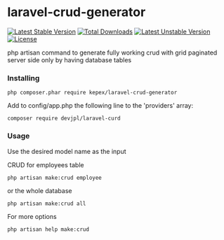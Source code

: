 # laravel-crud-generator

[![Latest Stable Version](https://poser.pugx.org/kepex/laravel-crud-generator/v/stable)](https://packagist.org/packages/kepex/laravel-crud-generator) [![Total Downloads](https://poser.pugx.org/kepex/laravel-crud-generator/downloads)](https://packagist.org/packages/kepex/laravel-crud-generator) [![Latest Unstable Version](https://poser.pugx.org/kepex/laravel-crud-generator/v/unstable)](https://packagist.org/packages/kepex/laravel-crud-generator) [![License](https://poser.pugx.org/kepex/laravel-crud-generator/license)](https://packagist.org/packages/kepex/laravel-crud-generator)

php artisan command to generate fully working crud with grid paginated server side only by having database tables


### Installing
```
php composer.phar require kepex/laravel-crud-generator
```

Add to config/app.php the following line to the 'providers' array:
```
composer require devjpl/laravel-curd
```


### Usage

Use the desired model name as the input 


CRUD for employees table
```
php artisan make:crud employee
```
or the whole database
```
php artisan make:crud all
```

For more options 
```
php artisan help make:crud
```

